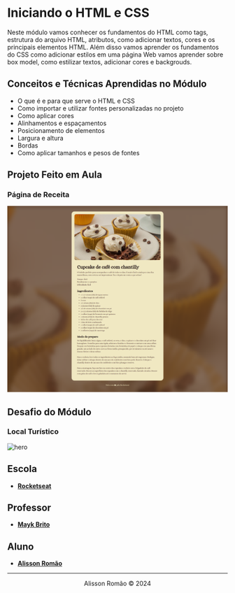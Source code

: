 # Iniciando o HTML e CSS
Neste módulo vamos conhecer os fundamentos do HTML como tags, estrutura do arquivo HTML, atributos, como adicionar textos, cores e os principais elementos HTML. Além disso vamos aprender os fundamentos do CSS como adicionar estilos em uma página Web vamos aprender sobre box model, como estilizar textos, adicionar cores e backgrouds.

## Conceitos e Técnicas Aprendidas no Módulo
- O que é e para que serve o HTML e CSS
- Como importar e utilizar fontes personalizadas no projeto
- Como aplicar cores 
- Alinhamentos e espaçamentos
- Posicionamento de elementos
- Largura e altura
- Bordas
- Como aplicar tamanhos e pesos de fontes 

## Projeto Feito em Aula
### Página de Receita
![hero](./pagina-de-receita/screenshot/pagina-de-receita-desktop.png)

## Desafio do Módulo
### Local Turístico
![hero](./local-turistico/screenshot/local-turistico-desktop.png)

## Escola
- [**Rocketseat**](https://github.com/rocketseat)

## Professor
- [**Mayk Brito**](https://github.com/maykbrito)

## Aluno
- [**Alisson Romão**](https://github.com/alissonromaosantos)

---

<div align="center">
  Alisson Romão &copy; 2024
</div>
